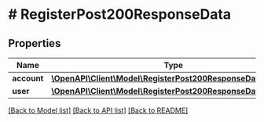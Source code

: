 # # RegisterPost200ResponseData

## Properties

Name | Type | Description | Notes
------------ | ------------- | ------------- | -------------
**account** | [**\OpenAPI\Client\Model\RegisterPost200ResponseDataAccount**](RegisterPost200ResponseDataAccount.md) |  | [optional]
**user** | [**\OpenAPI\Client\Model\RegisterPost200ResponseDataUser**](RegisterPost200ResponseDataUser.md) |  | [optional]

[[Back to Model list]](../../README.md#models) [[Back to API list]](../../README.md#endpoints) [[Back to README]](../../README.md)
